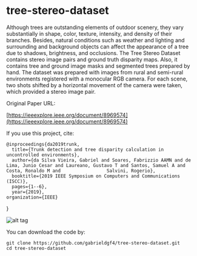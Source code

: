 # tree-stereo-dataset

Although trees are outstanding elements of outdoor scenery, they vary substantially in shape, color, texture, intensity, and density of their branches. Besides, natural conditions such as weather and lighting and surrounding and background objects can affect the appearance of a tree due to shadows, brightness, and occlusions. The Tree Stereo Dataset contains stereo image pairs and ground truth disparity maps. Also, it contains tree and ground image masks and segmented trees prepared by hand. The dataset was prepared with images from rural and semi-rural environments registered with a monocular RGB camera. For each scene, two shots shifted by a horizontal movement of the camera were taken, which provided a stereo image pair. 

Original Paper URL:

[https://ieeexplore.ieee.org/document/8969574](https://ieeexplore.ieee.org/document/8969574)

If you use this project, cite:
    
    @inproceedings{da2019trunk,
      title={Trunk detection and tree disparity calculation in uncontrolled environments},
      author={da Silva Vieira, Gabriel and Soares, Fabrizzio AAMN and de Lima, Junio Cesar and Laureano, Gustavo T and Santos, Samuel A and Costa, Ronaldo M and                 Salvini, Rogerio},
      booktitle={2019 IEEE Symposium on Computers and Communications (ISCC)},
      pages={1--6},
      year={2019},
    organization={IEEE}
  }


![alt tag](https://user-images.githubusercontent.com/63321757/180873122-244e57c0-21e6-4990-9120-74d8df3f726a.png)

You can download the code by:

    git clone https://github.com/gabrieldgf4/tree-stereo-dataset.git
    cd tree-stereo-dataset
